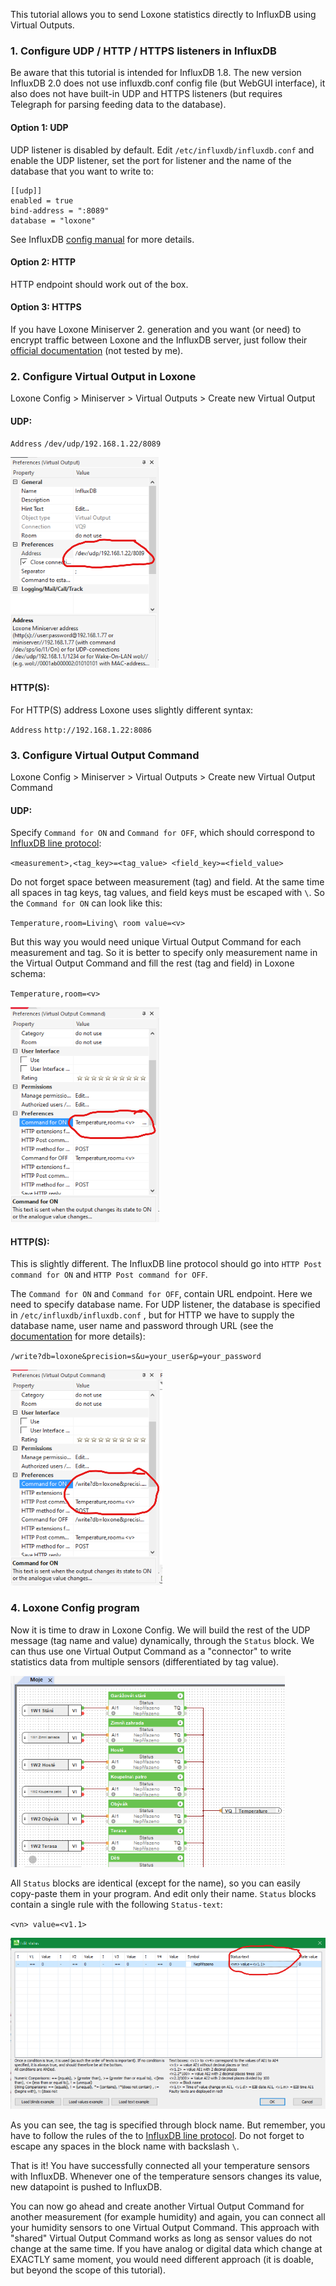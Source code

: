 This tutorial allows you to send Loxone statistics directly to InfluxDB using Virtual Outputs. 

### 1. Configure UDP / HTTP / HTTPS listeners in InfluxDB

Be aware that this tutorial is intended for InfluxDB 1.8. The new version InfluxDB 2.0 does not use influxdb.conf config file (but WebGUI interface), it also does not have built-in UDP and HTTPS listeners (but requires Telegraph for parsing feeding data to the database).

#### Option 1: UDP

UDP listener is disabled by default. Edit `/etc/influxdb/influxdb.conf` and enable the UDP listener, set the port for listener and the name of the database that you want to write to:

```
[[udp]]
enabled = true
bind-address = ":8089"
database = "loxone"
```

See InfluxDB [config manual](https://docs.influxdata.com/influxdb/v1.8/administration/config/#udp-settings) for more details.

#### Option 2: HTTP

HTTP endpoint should work out of the box.

#### Option 3: HTTPS

If you have Loxone Miniserver 2. generation and you want (or need) to encrypt traffic between Loxone and the InfluxDB server, just follow their [official documentation](https://docs.influxdata.com/influxdb/v1.8/administration/https_setup/)  (not tested by me).

### 2. Configure Virtual Output in Loxone

Loxone Config > Miniserver > Virtual Outputs > Create new Virtual Output

#### UDP:

`Address` `/dev/udp/192.168.1.22/8089`

<img src="/pics/07.png" alt="07" style="zoom:100%;" />

#### HTTP(S):

For HTTP(S) address Loxone uses slightly different syntax:

`Address` ` http://192.168.1.22:8086 `

### 3. Configure Virtual Output Command

Loxone Config > Miniserver > Virtual Outputs > Create new Virtual Output Command

#### UDP:

Specify `Command for ON` and `Command for OFF`, which should correspond to [InfluxDB line protocol](https://docs.influxdata.com/influxdb/v1.8/write_protocols/line_protocol_tutorial/):

`<measurement>,<tag_key>=<tag_value> <field_key>=<field_value>`

Do not forget space between measurement (tag) and field. At the same time all spaces in tag keys, tag values, and field keys must be escaped with `\`. So the `Command for ON` can look like this:

`Temperature,room=Living\ room value=<v>`

But this way you would need unique Virtual Output Command for each measurement and tag. So it is better to specify only measurement name in the Virtual Output Command and fill the rest (tag and field) in Loxone schema:

`Temperature,room=<v>`

<img src="/pics/08.png" alt="08" style="zoom:100%;" />

#### HTTP(S):

This is slightly different. The InfluxDB line protocol should go into `HTTP Post command for ON` and `HTTP Post command for OFF`.

The `Command for ON` and `Command for OFF`, contain URL endpoint. Here we need to specify database name. For UDP listener, the database is specified in  `/etc/influxdb/influxdb.conf` , but for HTTP we have to supply the database name, user name and password through URL (see the [documentation](https://docs.influxdata.com/influxdb/v1.8/write_protocols/line_protocol_tutorial/#getting-data-in-the-database) for more details):

`/write?db=loxone&precision=s&u=your_user&p=your_password`

<img src="/pics/09.png" alt="09" style="zoom:100%;" />

### 4. Loxone Config program

Now it is time to draw in Loxone Config. We will build the rest of the UDP message (tag name and value) dynamically, through the `Status` block. We can thus use one Virtual Output Command as a "connector" to write statistics data from multiple sensors (differentiated by tag value).

<img src="/pics/10.png" alt="10" style="zoom:100%;" />

All `Status` blocks are identical (except for the name), so you can easily copy-paste them in your program. And edit only their name.  `Status` blocks contain a single rule with the following `Status-text`:

`<vn> value=<v1.1>`

<img src="/pics/11.png" alt="11" style="zoom:100%;" />

As you can see, the tag is specified through block name. But remember, you have to follow the rules of the to [InfluxDB line protocol](https://docs.influxdata.com/influxdb/v1.8/write_protocols/line_protocol_tutorial/). Do not forget to escape any spaces in the block name with backslash `\`.

That is it! You have successfully connected all your temperature sensors with InfluxDB. Whenever one of the temperature sensors changes its value, new datapoint is pushed to InfluxDB.

You can now go ahead and create another Virtual Output Command for another measurement (for example humidity) and again, you can connect all your humidity sensors to one Virtual Output Command. This approach with "shared" Virtual Output Command works as long as sensor values do not change at the same time. If you have analog or digital data which change at EXACTLY same moment, you would need different approach (it is doable, but beyond the scope of this tutorial).

